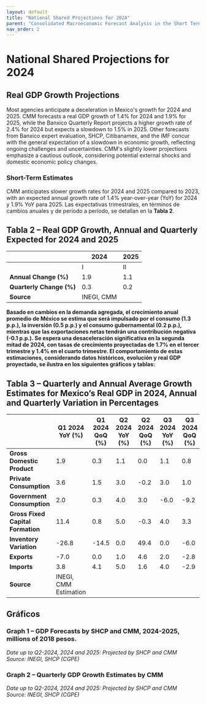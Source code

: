 ```yaml
---
layout: default
title: "National Shared Projections for 2024"
parent: "Consolidated Macroeconomic Forecast Analysis in the Short Term"
nav_order: 2
---
```


# National Shared Projections for 2024

## Real GDP Growth Projections

Most agencies anticipate a deceleration in Mexico's growth for 2024 and 2025. CMM forecasts a real GDP growth of 1.4% for 2024 and 1.9% for 2025, while the Banxico Quarterly Report projects a higher growth rate of 2.4% for 2024 but expects a slowdown to 1.5% in 2025. Other forecasts from Banxico expert evaluation, SHCP, Citibanamex, and the IMF concur with the general expectation of a slowdown in economic growth, reflecting ongoing challenges and uncertainties. CMM's slightly lower projections emphasize a cautious outlook, considering potential external shocks and domestic economic policy changes.

### **Short-Term Estimates**

CMM anticipates slower growth rates for 2024 and 2025 compared to 2023, with an expected annual growth rate of 1.4% year-over-year (YoY) for 2024 y 1.9% YoY para 2025. Las expectativas trimestrales, en términos de cambios anuales y de período a período, se detallan en la **Tabla 2**.

## Tabla 2 – Real GDP Growth, Annual and Quarterly Expected for 2024 and 2025

|                | 2024 | 2025 |
|----------------|------|------|
|                | I    | II   | III  | IV   | I    | II   | III  | IV   |
| **Annual Change (%)** | 1.9  | 1.1  | 1.1  | 1.4  | 1.5  | 1.8  | 2.0  | 2.0  |
| **Quarterly Change (%)** | 0.3  | 0.2  | 0.7  | 0.4  | 0.4  | 0.3  | 0.9  | 0.4  |
| **Source** | INEGI, CMM | | | | | | | |

**Basado en cambios en la demanda agregada, el crecimiento anual promedio de México se estima que será impulsado por el consumo (1.3 p.p.), la inversión (0.5 p.p.) y el consumo gubernamental (0.2 p.p.), mientras que las exportaciones netas tendrán una contribución negativa (-0.1 p.p.). Se espera una desaceleración significativa en la segunda mitad de 2024, con tasas de crecimiento proyectadas de 1.7% en el tercer trimestre y 1.4% en el cuarto trimestre. El comportamiento de estas estimaciones, considerando datos históricos, evolución y real GDP proyectado, se ilustra en los siguientes gráficos y tablas:**

## Tabla 3 – Quarterly and Annual Average Growth Estimates for Mexico’s Real GDP in 2024, Annual and Quarterly Variation in Percentages

|                | Q1 2024 YoY (%) | Q1 2024 QoQ (%) | Q2 2024 YoY (%) | Q2 2024 QoQ (%) | Q3 2024 YoY (%) | Q3 2024 QoQ (%) | Q4 2024 YoY (%) | Q4 2024 QoQ (%) | Avg. 2024 YoY (%) | Avg. 2024 QoQ (%) |
|----------------|-----------------|-----------------|-----------------|-----------------|-----------------|-----------------|-----------------|-----------------|--------------------|--------------------|
| **Gross Domestic Product** | 1.9 | 0.3 | 1.1 | 0.0 | 1.1 | 0.8 | 1.4 | 0.4 | 1.4 | 0.4 |
| **Private Consumption** | 3.6 | 1.5 | 3.0 | -0.2 | 3.0 | 1.0 | 2.5 | 0.2 | 3.0 | 0.6 |
| **Government Consumption** | 2.0 | 0.3 | 4.0 | 3.0 | -6.0 | -9.2 | -6.0 | 0.1 | -1.5 | -1.4 |
| **Gross Fixed Capital Formation** | 11.4 | 0.8 | 5.0 | -0.3 | 4.0 | 3.3 | 3.0 | -0.8 | 5.9 | 0.8 |
| **Inventory Variation** | -26.8 | -14.5 | 0.0 | 49.4 | 0.0 | -6.0 | 0.0 | -16.7 | -6.7 | 3.0 |
| **Exports** | -7.0 | 0.0 | 1.0 | 4.6 | 2.0 | -2.8 | 2.0 | 0.3 | -0.5 | 0.5 |
| **Imports** | 3.8 | 4.1 | 5.0 | 1.6 | 4.0 | -2.9 | 2.0 | -0.7 | 3.7 | 0.5 |
| **Source** | INEGI, CMM Estimation | | | | | | | | |

## Gráficos


### Graph 1 – GDP Forecasts by SHCP and CMM, 2024-2025, millions of 2018 pesos.

<!-- <iframe style="width:100%; height:600px;" frameborder="0" scrolling="no" src="https://plotly.com/~iguzmanv/309.embed"></iframe> -->  
*Date up to Q2-2024, 2024 and 2025: Projected by SHCP and CMM*  
*Source: INEGI, SHCP (CGPE)*

### Graph 2 – Quarterly GDP Growth Estimates by CMM

<!-- <iframe style="width:100%; height:600px;" frameborder="0" scrolling="no" src="https://plotly.com/~iguzmanv/307.embed"></iframe> --> 
*Date up to Q2-2024, 2024 and 2025: Projected by SHCP and CMM*  
*Source: INEGI, SHCP (CGPE)*
